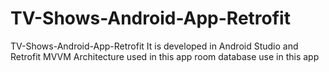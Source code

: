 # TV-Shows-Android-App-Retrofit
TV-Shows-Android-App-Retrofit
It is developed in Android Studio and Retrofit 
MVVM Architecture used in this app 
room database use in this app
